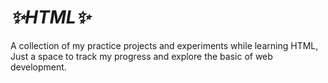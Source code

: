 # _*✨HTML✨*_
A collection of my practice projects and  experiments while learning HTML, Just a space to track my progress and explore the basic of web development. 
 

